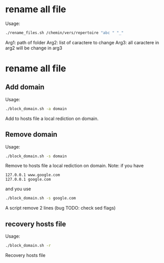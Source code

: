 # rename all file
Usage:
```bash
./rename_files.sh /chemin/vers/repertoire "abc " "_"
```
Arg1: path of folder
Arg2: list of caractere to change
Arg3: all caractere in arg2 will be change in arg3

# rename all file
## Add domain 
Usage:
```bash
./block_domain.sh -a domain
```
Add to hosts file a local rediction on domain.

## Remove domain 
Usage:
```bash
./block_domain.sh -s domain
```
Remove to hosts file a local rediction on domain.
Note: if you have
```
127.0.0.1 www.google.com
127.0.0.1 google.com
```
and you use 
```bash
./block_domain.sh -s google.com
```
A script remove 2 lines (bug TODO: check sed flags)

## recovery hosts file 
Usage:
```bash
./block_domain.sh -r
```
Recovery hosts file